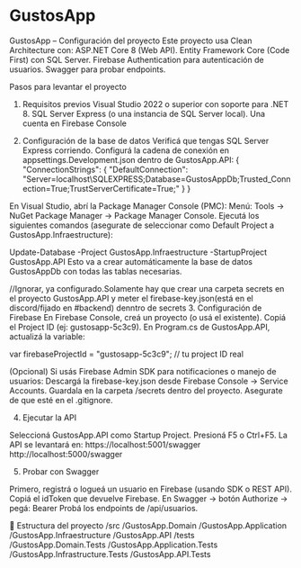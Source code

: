 # GustosApp

GustosApp – Configuración del proyecto
Este proyecto usa Clean Architecture con:
ASP.NET Core 8 (Web API).
Entity Framework Core (Code First) con SQL Server.
Firebase Authentication para autenticación de usuarios.
Swagger para probar endpoints.

 Pasos para levantar el proyecto
1. Requisitos previos
Visual Studio 2022 o superior con soporte para .NET 8.
SQL Server Express (o una instancia de SQL Server local).
Una cuenta en Firebase Console


2. Configuración de la base de datos
Verificá que tengas SQL Server Express corriendo.
Configurá la cadena de conexión en appsettings.Development.json dentro de GustosApp.API:
{
  "ConnectionStrings": {
    "DefaultConnection": "Server=localhost\\SQLEXPRESS;Database=GustosAppDb;Trusted_Connection=True;TrustServerCertificate=True;"
  }
}

En Visual Studio, abrí la Package Manager Console (PMC):
Menú: Tools → NuGet Package Manager → Package Manager Console.
Ejecutá los siguientes comandos (asegurate de seleccionar como Default Project a GustosApp.Infraestructure):

Update-Database -Project GustosApp.Infraestructure -StartupProject GustosApp.API
 Esto va a crear automáticamente la base de datos GustosAppDb con todas las tablas necesarias.
 

//Ignorar, ya configurado.Solamente hay que crear una carpeta secrets en el proyecto GustosApp.API y meter el firebase-key.json(está en el discord/fijado en #backend) denntro de secrets
3. Configuración de Firebase
En Firebase Console, creá un proyecto (o usá el existente).
Copiá el Project ID (ej: gustosapp-5c3c9).
En Program.cs de GustosApp.API, actualizá la variable:

var firebaseProjectId = "gustosapp-5c3c9"; // tu project ID real


(Opcional) Si usás Firebase Admin SDK para notificaciones o manejo de usuarios:
Descargá la firebase-key.json desde Firebase Console → Service Accounts.
Guardala en la carpeta /secrets dentro del proyecto.
Asegurate de que esté en el .gitignore.

4. Ejecutar la API

Seleccioná GustosApp.API como Startup Project.
Presioná F5 o Ctrl+F5.
La API se levantará en:
https://localhost:5001/swagger
http://localhost:5000/swagger

5. Probar con Swagger

Primero, registrá o logueá un usuario en Firebase (usando SDK o REST API).
Copiá el idToken que devuelve Firebase.
En Swagger → botón Authorize → pegá:
Bearer <idToken>
Probá los endpoints de /api/usuarios.

📂 Estructura del proyecto
/src
  /GustosApp.Domain
  /GustosApp.Application
  /GustosApp.Infraestructure
  /GustosApp.API
/tests
  /GustosApp.Domain.Tests
  /GustosApp.Application.Tests
  /GustosApp.Infrastructure.Tests
  /GustosApp.API.Tests
